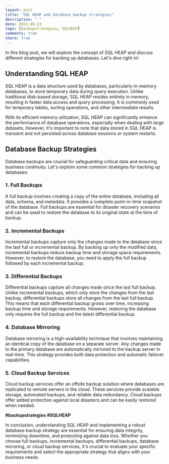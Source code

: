 ```yaml
---
layout: post
title: "SQL HEAP and database backup strategies"
description: " "
date: 2023-09-23
tags: [backupstrategies, SQLHEAP]
comments: true
share: true
---
```


In this blog post, we will explore the concept of SQL HEAP and discuss different strategies for backing up databases. Let's dive right in!

## Understanding SQL HEAP
SQL HEAP is a data structure used by databases, particularly in-memory databases, to store temporary data during query execution. Unlike traditional disk-based storage, SQL HEAP resides entirely in memory, resulting in faster data access and query processing. It is commonly used for temporary tables, sorting operations, and other intermediate results.

With its efficient memory utilization, SQL HEAP can significantly enhance the performance of database operations, especially when dealing with large datasets. However, it's important to note that data stored in SQL HEAP is transient and not persisted across database sessions or system restarts.

## Database Backup Strategies
Database backups are crucial for safeguarding critical data and ensuring business continuity. Let's explore some common strategies for backing up databases:

### 1. Full Backups
A full backup involves creating a copy of the entire database, including all data, schema, and metadata. It provides a complete point-in-time snapshot of the database. Full backups are essential for disaster recovery scenarios and can be used to restore the database to its original state at the time of backup.

### 2. Incremental Backups
Incremental backups capture only the changes made to the database since the last full or incremental backup. By backing up only the modified data, incremental backups reduce backup time and storage space requirements. However, to restore the database, you need to apply the full backup followed by each incremental backup.

### 3. Differential Backups
Differential backups capture all changes made since the last full backup. Unlike incremental backups, which only store the changes from the last backup, differential backups store all changes from the last full backup. This means that each differential backup grows over time, increasing backup time and storage requirements. However, restoring the database only requires the full backup and the latest differential backup.

### 4. Database Mirroring
Database mirroring is a high-availability technique that involves maintaining an identical copy of the database on a separate server. Any changes made to the primary database are automatically mirrored to the backup server in real-time. This strategy provides both data protection and automatic failover capabilities.

### 5. Cloud Backup Services
Cloud backup services offer an offsite backup solution where databases are replicated to remote servers in the cloud. These services provide scalable storage, automated backups, and reliable data redundancy. Cloud backups offer added protection against local disasters and can be easily restored when needed.

**#backupstrategies #SQLHEAP**

In conclusion, understanding SQL HEAP and implementing a robust database backup strategy are essential for ensuring data integrity, minimizing downtime, and protecting against data loss. Whether you choose full backups, incremental backups, differential backups, database mirroring, or cloud backup services, it's crucial to evaluate your specific requirements and select the appropriate strategy that aligns with your business needs.